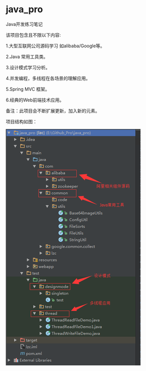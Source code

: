 # java_pro
Java开发练习笔记

该项目包含且不限以下内容:

1.大型互联网公司源码学习 如alibaba/Google等。

2.Java 常用工具类。

3.设计模式学习分析。

4.并发编程，多线程在各场景的理解应用。

5.Spring MVC 框架。

6.经典的Web前端技术应用。

备注：此项目会不断扩展更新，加入新的元素。

项目结构如图：

![image](https://github.com/Jerryzhzy/readme_pic/blob/master/images/java_pro01.png)


